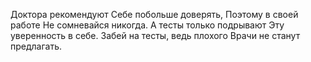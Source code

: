 Доктора рекомендуют
Себе побольше доверять,
Поэтому в своей работе
Не сомневайся никогда.
А тесты только подрывают
Эту уверенность в себе.
Забей на тесты, ведь плохого
Врачи не станут предлагать.